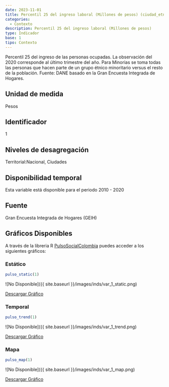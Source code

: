 ```yaml
---
date: 2023-11-01
title: Percentil 25 del ingreso laboral (Millones de pesos) (ciudad_etnia)
categories:
  - Contexto
description: Percentil 25 del ingreso laboral (Millones de pesos)
type: Indicador
base: 1
tipo: Contexto
--- 
```


Percentil 25 del ingreso de las personas ocupadas. La observación del 2020 corresponde al último trimestre del año. Para Minorias se toma todas las personas que hacen parte de un grupo étnico minoritario versus el resto de la población.
Fuente: DANE basado en la Gran Encuesta Integrada de Hogares.

## Unidad de medida
Pesos

## Identificador
1

## Niveles de desagregación
Territorial:Nacional, Ciudades

## Disponibilidad temporal
Esta variable está disponible para el periodo 2010 - 2020

## Fuente
Gran Encuesta Integrada de Hogares (GEIH)

## Gráficos Disponibles

A través de la libreria R [PulsoSocialColombia](https://github.com/pulsosocialcolombia/PulsoSocialColombia) puedes acceder a los siguientes gráficos:

### Estático

``` R
pulso_static(1)
```

![No Disponible]({{ site.baseurl }}/images/inds/var_1_static.png)

<a href='{{ site.baseurl }}/images/inds/var_1_static.png'>Descargar Gráfico</a>

### Temporal

``` R
pulso_trend(1)
```

![No Disponible]({{ site.baseurl }}/images/inds/var_1_trend.png)

<a href='{{ site.baseurl }}/images/inds/var_1_trend.png'>Descargar Gráfico</a>

### Mapa

``` R
pulso_map(1)
```

![No Disponible]({{ site.baseurl }}/images/inds/var_1_map.png)

<a href='{{ site.baseurl }}/images/inds/var_1_map.png'>Descargar Gráfico</a>